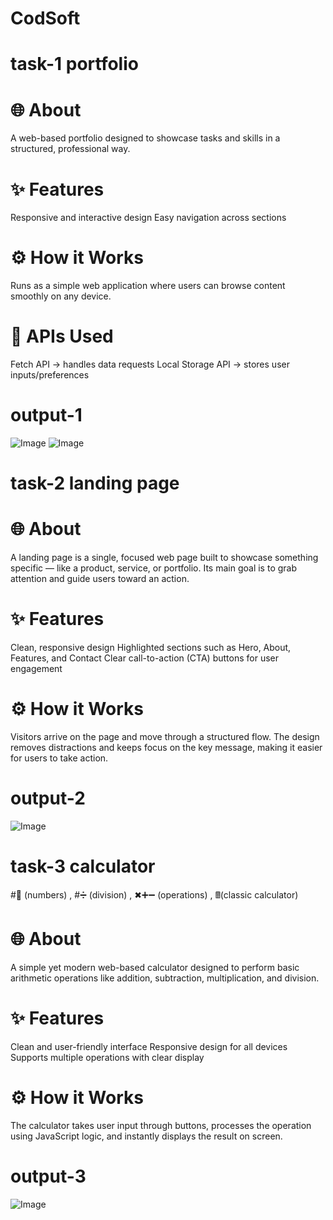 # CodSoft

# task-1  portfolio
# 🌐 About
A web-based portfolio designed to showcase tasks and skills in a structured, professional way.
# ✨ Features
Responsive and interactive design
Easy navigation across sections
# ⚙ How it Works
Runs as a simple web application where users can browse content smoothly on any device.
# 🔗 APIs Used
Fetch API → handles data requests
Local Storage API → stores user inputs/preferences
# output-1
![Image](https://github.com/user-attachments/assets/e676aa61-021f-48bd-ab7b-ee4293150d2f)
![Image](https://github.com/user-attachments/assets/c0830f26-8563-4911-8544-e94ab0dc8e37)

# task-2 landing page
# 🌐 About
A landing page is a single, focused web page built to showcase something specific — like a product, service, or portfolio. Its main goal is to grab attention and guide users toward an action.
# ✨ Features
Clean, responsive design
Highlighted sections such as Hero, About, Features, and Contact
Clear call-to-action (CTA) buttons for user engagement
# ⚙ How it Works
Visitors arrive on the page and move through a structured flow. The design removes distractions and keeps focus on the key message, making it easier for users to take action.
# output-2
![Image](https://github.com/user-attachments/assets/ba1fef77-3237-43b8-8562-fe1f4d09ccb9)

# task-3  calculator
#🔢 (numbers) ,
#➗ (division) ,
✖➕➖ (operations) ,
🖩(classic calculator)
# 🌐 About
A simple yet modern web-based calculator designed to perform basic arithmetic operations like addition, subtraction, multiplication, and division.
# ✨ Features
Clean and user-friendly interface
Responsive design for all devices
Supports multiple operations with clear display
# ⚙ How it Works
The calculator takes user input through buttons, processes the operation using JavaScript logic, and instantly displays the result on screen.
# output-3
![Image](https://github.com/user-attachments/assets/90908e0b-96df-4c23-9d97-9ff5154851f2)
